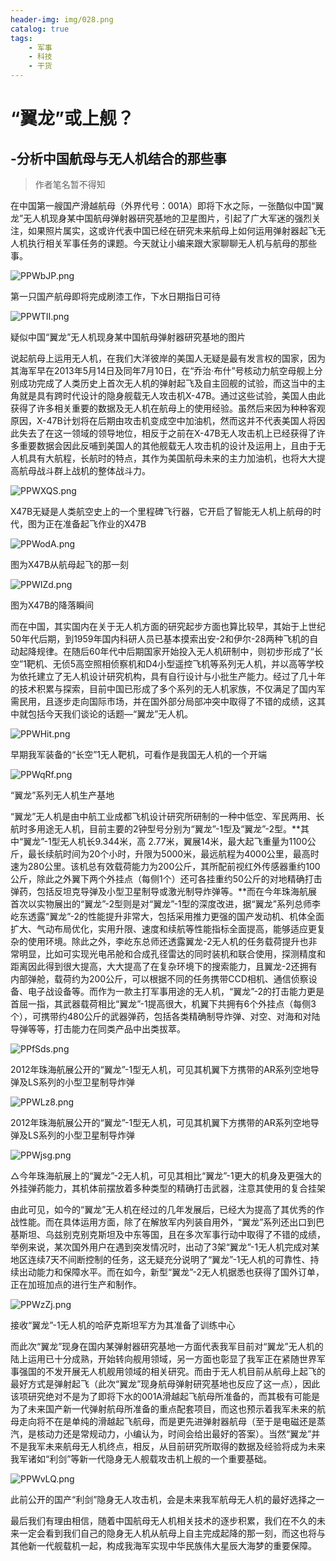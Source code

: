 ```yaml
---
header-img: img/028.png
catalog: true
tags:
    - 军事
    - 科技
    - 干货
---
```


# “翼龙”或上舰？
## -分析中国航母与无人机结合的那些事
> 作者笔名暂不得知

在中国第一艘国产滑越航母（外界代号：001A）即将下水之际，一张酷似中国“翼龙”无人机现身某中国航母弹射器研究基地的卫星图片，引起了广大军迷的强烈关注，如果照片属实，这或许代表中国已经在研究未来航母上如何运用弹射器起飞无人机执行相关军事任务的课题。今天就让小编来跟大家聊聊无人机与航母的那些事。

![PPWbJP.png](https://s1.ax1x.com/2018/06/27/PPWbJP.png)

第一只国产航母即将完成刷漆工作，下水日期指日可待

![PPWTII.png](https://s1.ax1x.com/2018/06/27/PPWTII.png)

疑似中国“翼龙”无人机现身某中国航母弹射器研究基地的图片

说起航母上运用无人机，在我们大洋彼岸的美国人无疑是最有发言权的国家，因为其海军早在2013年5月14日及同年7月10日，在“乔治·布什”号核动力航空母舰上分别成功完成了人类历史上首次无人机的弹射起飞及自主回舰的试验，而这当中的主角就是具有跨时代设计的隐身舰载无人攻击机X-47B。通过这些试验，美国人由此获得了许多相关重要的数据及无人机在航母上的使用经验。虽然后来因为种种客观原因，X-47B计划将在后期由攻击机变成空中加油机，然而这并不代表美国人将因此失去了在这一领域的领导地位，相反于之前在X-47B无人攻击机上已经获得了许多重要数据会因此反哺到美国人的其他舰载无人攻击机的设计及运用上，且由于无人机具有大航程，长航时的特点，其作为美国航母未来的主力加油机，也将大大提高航母战斗群上战机的整体战斗力。

![PPWXQS.png](https://s1.ax1x.com/2018/06/27/PPWXQS.png)

X47B无疑是人类航空史上的一个里程碑飞行器，它开启了智能无人机上航母的时代，图为正在准备起飞作业的X47B

![PPWodA.png](https://s1.ax1x.com/2018/06/27/PPWodA.png)

图为X47B从航母起飞的那一刻

![PPWIZd.png](https://s1.ax1x.com/2018/06/27/PPWIZd.png)

图为X47B的降落瞬间

而在中国，其实国内在关于无人机方面的研究起步方面也算比较早，其始于上世纪50年代后期，到1959年国内科研人员已基本摸索出安-2和伊尔-28两种飞机的自动起降规律。在随后60年代中后期国家开始投入无人机研制中，则初步形成了“长空”1靶机、无侦5高空照相侦察机和D4小型遥控飞机等系列无人机，并以高等学校为依托建立了无人机设计研究机构，具有自行设计与小批生产能力。经过了几十年的技术积累与探索，目前中国已形成了多个系列的无人机家族，不仅满足了国内军需民用，且逐步走向国际市场，并在国外部分局部冲突中取得了不错的成绩，这其中就包括今天我们谈论的话题—“翼龙”无人机。

![PPWHit.png](https://s1.ax1x.com/2018/06/27/PPWHit.png)

早期我军装备的“长空”1无人靶机，可看作是我国无人机的一个开端

![PPWqRf.png](https://s1.ax1x.com/2018/06/27/PPWqRf.png)

“翼龙”系列无人机生产基地

“翼龙”无人机是由中航工业成都飞机设计研究所研制的一种中低空、军民两用、长航时多用途无人机，目前主要的2钟型号分别为“翼龙”-1型及“翼龙”-2型。**其中“翼龙”-1型无人机长9.344米，高 2.77米，翼展14米，最大起飞重量为1100公斤，最长续航时间为20个小时，升限为5000米，最远航程为4000公里，最高时速为280公里。该机总有效载荷能力为200公斤，其所配前视红外传感器重约100公斤，除此之外翼下两个外挂点（每侧1个）还可各挂重约50公斤的对地精确打击弹药，包括反坦克导弹及小型卫星制导或激光制导炸弹等。**而在今年珠海航展首次以实物展出的“翼龙”-2型则是对“翼龙”-1型的深度改进，据“翼龙”系列总师李屹东透露“翼龙”-2的性能提升非常大，包括采用推力更强的国产发动机、机体全面扩大、气动布局优化，实用升限、速度和续航等性能指标全面提高，能够适应更复杂的使用环境。除此之外，李屹东总师还透露翼龙-2无人机的任务载荷提升也非常明显，比如可实现光电吊舱和合成孔径雷达的同时装机和联合使用，探测精度和距离因此得到很大提高，大大提高了在复杂环境下的搜索能力，且翼龙-2还拥有内部弹舱，载荷约为200公斤，可以根据不同的任务携带CCD相机、通信侦察设备、电子战设备等。而作为一款主打军事用途的无人机，“翼龙”-2的打击能力更是首屈一指，其武器载荷相比“翼龙”-1提高很大，机翼下共拥有6个外挂点（每侧3个），可携带约480公斤的武器弹药，包括各类精确制导炸弹、对空、对海和对陆导弹等等，打击能力在同类产品中出类拔萃。

![PPfSds.png](https://s1.ax1x.com/2018/06/27/PPfSds.png)

2012年珠海航展公开的“翼龙”-1型无人机，可见其机翼下方携带的AR系列空地导弹及LS系列的小型卫星制导炸弹

![PPWLz8.png](https://s1.ax1x.com/2018/06/27/PPWLz8.png)

2012年珠海航展公开的“翼龙”-1型无人机，可见其机翼下方携带的AR系列空地导弹及LS系列的小型卫星制导炸弹

![PPWjsg.png](https://s1.ax1x.com/2018/06/27/PPWjsg.png)

△今年珠海航展上的“翼龙”-2无人机，可见其相比“翼龙”-1更大的机身及更强大的外挂弹药能力，其机体前摆放着多种类型的精确打击武器，注意其使用的复合挂架

由此可见，如今的“翼龙”无人机在经过的几年发展后，已经大为提高了其优秀的作战性能。而在具体运用方面，除了在解放军内列装自用外，“翼龙”系列还出口到巴基斯坦、乌兹别克别克斯坦及中东等国，且在多次军事行动中取得了不错的成绩，举例来说，某次国外用户在遇到突发情况时，出动了3架“翼龙”-1无人机完成对某地区连续7天不间断控制的任务，这无疑充分说明了“翼龙”-1无人机的可靠性、持续出动能力和保障水平。而在如今，新型“翼龙”-2无人机据悉也获得了国外订单，正在加班加点的进行生产和制作。

![PPWzZj.png](https://s1.ax1x.com/2018/06/27/PPWzZj.png)

接收“翼龙”-1无人机的哈萨克斯坦军方为其准备了训练中心

而此次“翼龙”现身在国内某弹射器研究基地一方面代表我军目前对“翼龙”无人机的陆上运用已十分成熟，开始转向舰用领域，另一方面也彰显了我军正在紧随世界军事强国的不发开展无人机舰用领域的相关研究。而由于无人机目前从航母上起飞的最好方式是弹射起飞（此次“翼龙”现身航母弹射研究基地也反应了这一点），因此该项研究绝对不是为了即将下水的001A滑越起飞航母所准备的，而其极有可能是为了未来国产新一代弹射航母所准备的重点配套项目，而这也预示着我军未来的航母走向将不在是单纯的滑越起飞航母，而是更先进弹射器航母（至于是电磁还是蒸汽，是核动力还是常规动力，小编认为，时间会给出最好的答案）。当然“翼龙”并不是我军未来航母无人机终点，相反，从目前研究所取得的数据及经验将成为未来我军诸如“利剑”等新一代隐身无人舰载攻击机上舰的一个重要基础。

![PPWvLQ.png](https://s1.ax1x.com/2018/06/27/PPWvLQ.png)

此前公开的国产“利剑”隐身无人攻击机，会是未来我军航母无人机的最好选择之一

最后我们有理由相信，随着中国航母无人机相关技术的逐步积累，我们在不久的未来一定会看到我们自己的隐身无人机从航母上自主完成起降的那一刻，而这也将与其他新一代舰载机一起，构成我海军实现中华民族伟大星辰大海梦的重要保障。